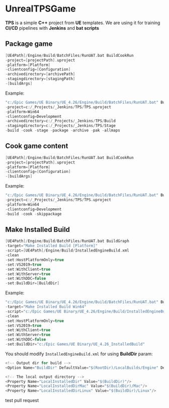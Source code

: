 # UnrealTPSGame

**TPS** is a simple **C++** project from **UE** templates. We are using it for training **CI/CD** pipelines with **Jenkins** and **bat scripts**

## Package game

```c++
[UE4Path]/Engine/Build/BatchFiles/RunUAT.bat BuildCookRun
-project=[projectPath].uproject
-platform=[Platform]
-clientconfig=[Configuration]
-archivedirectory=[archivePath]
-stagingdirectory=[stagingPath]
-[buildArgs]
```

Example:

```c++
"c:/Epic Games/UE Binary/UE_4.26/Engine/Build/BatchFiles/RunUAT.bat" BuildCookRun
-project=c:/_Projects/_Jenkins/TPS/TPS.uproject
-platform=Win64 
-clientconfig=Development
-archivedirectory=c:/_Projects/_Jenkins/TPS/Build
-stagingdirectory=c:/_Projects/_Jenkins/TPS/Stage
-build -cook -stage -package -archive -pak -allmaps
```

## Cook game content

```c++
[UE4Path]/Engine/Build/BatchFiles/RunUAT.bat BuildCookRun
-project=[projectPath].uproject
-platform=[Platform]
-clientconfig=[Configuration]
-[buildArgs]
```

Example:

```c++
"c:/Epic Games/UE Binary/UE_4.26/Engine/Build/BatchFiles/RunUAT.bat" BuildCookRun
-project=c:/_Projects/_Jenkins/TPS/TPS.uproject
-platform=Win64 
-clientconfig=Development
-build -cook -skippackage
```

## Make Installed Build

```c++
[UE4Path]/Engine/Build/BatchFiles/RunUAT.bat BuildGraph 
-target="Make Installed Build [Platform]" 
-script=[UE4Path]/Engine/Build/InstalledEngineBuild.xml
-clean 
-set:HostPlatformOnly=true 
-set:VS2019=true 
-set:WithClient=true 
-set:WithServer=true 
-set:WithDDC=false 
-set:BuildDir=[BuildDir]
```

Example:

```c++
"c:/Epic Games/UE Binary/UE_4.26/Engine/Build/BatchFiles/RunUAT.bat" BuildGraph 
-target="Make Installed Build Win64" 
-script="c:/Epic Games/UE Binary/UE_4.26/Engine/Build/InstalledEngineBuild.xml"
-clean 
-set:HostPlatformOnly=true 
-set:VS2019=true 
-set:WithClient=true 
-set:WithServer=true 
-set:WithDDC=false 
-set:BuildDir="c:/Epic Games/UE Binary/UE_4.26_InstalledBuild"
```

You should modify `InstalledEngineBuild.xml` for using **BuildDir** param:

```c++
<!-- Output dir for build -->
<Option Name="BuildDir" DefaultValue="$(RootDir)/LocalBuilds/Engine" Description="Output dir for build"/>

<!-- The local output directory -->
<Property Name="LocalInstalledDir" Value="$(BuildDir)"/>
<Property Name="LocalInstalledDirMac" Value="$(BuildDir)/Mac"/>
<Property Name="LocalInstalledDirLinux" Value="$(BuildDir)/Linux"/>
```

test pull request
